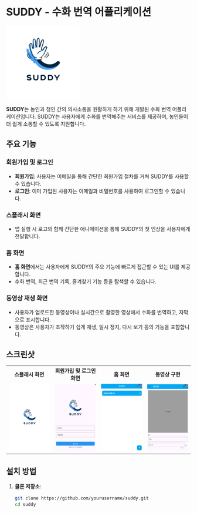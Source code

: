 # SUDDY - 수화 번역 어플리케이션

<img src="./assets/splash_3.png" alt="logo" width="200"/>

**SUDDY**는 농인과 청인 간의 의사소통을 원활하게 하기 위해 개발된 수화 번역 어플리케이션입니다. SUDDY는 사용자에게 수화를 번역해주는 서비스를 제공하며, 농인들이 더 쉽게 소통할 수 있도록 지원합니다.

## 주요 기능

### 회원가입 및 로그인

- **회원가입**: 사용자는 이메일을 통해 간단한 회원가입 절차를 거쳐 SUDDY를 사용할 수 있습니다.
- **로그인**: 이미 가입된 사용자는 이메일과 비밀번호를 사용하여 로그인할 수 있습니다.

### 스플래시 화면

- 앱 실행 시 로고와 함께 간단한 애니메이션을 통해 SUDDY의 첫 인상을 사용자에게 전달합니다.

### 홈 화면

- **홈 화면**에서는 사용자에게 SUDDY의 주요 기능에 빠르게 접근할 수 있는 UI를 제공합니다.
- 수화 번역, 최근 번역 기록, 즐겨찾기 기능 등을 탐색할 수 있습니다.

### 동영상 재생 화면

- 사용자가 업로드한 동영상이나 실시간으로 촬영한 영상에서 수화를 번역하고, 자막으로 표시합니다.
- 동영상은 사용자가 조작하기 쉽게 재생, 일시 정지, 다시 보기 등의 기능을 포함합니다.

## 스크린샷

<table>
  <tr>
    <td align="center"><b>스플래시 화면</b></td>
    <td align="center"><b>회원가입 및 로그인 화면</b></td>
    <td align="center"><b>홈 화면</b></td>
    <td align="center"><b>동영상 구현</b></td>
  </tr>
  <tr>
    <td><img src="./markdown_img/splash.png" alt="Splash Screen" width="200"/></td>
    <td><img src="./markdown_img/login.png" alt="Login Screen" width="200"/></td>
    <td><img src="./markdown_img/home.png" alt="Home Screen" width="200"/></td>
    <td><img src="./markdown_img/detail.png" alt="Adding Screen" width="200"/></td>
  </tr>
</table>



## 설치 방법

1. **클론 저장소**:
   ```bash
   git clone https://github.com/yourusername/suddy.git
   cd suddy
